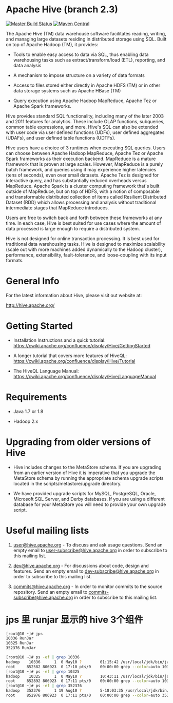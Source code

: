 Apache Hive (branch 2.3)
================
[![Master Build Status](https://travis-ci.org/apache/hive.svg?branch=master)](https://travis-ci.org/apache/hive/branches)
[![Maven Central](https://maven-badges.herokuapp.com/maven-central/org.apache.hive/hive/badge.svg)](http://search.maven.org/#search%7Cga%7C1%7Cg%3A%22org.apache.hive%22)

The Apache Hive (TM) data warehouse software facilitates reading,
writing, and managing large datasets residing in distributed storage
using SQL. Built on top of Apache Hadoop (TM), it provides:

* Tools to enable easy access to data via SQL, thus enabling data
  warehousing tasks such as extract/transform/load (ETL), reporting,
  and data analysis

* A mechanism to impose structure on a variety of data formats

* Access to files stored either directly in Apache HDFS (TM) or in other
  data storage systems such as Apache HBase (TM)

* Query execution using Apache Hadoop MapReduce, Apache Tez
  or Apache Spark frameworks.

Hive provides standard SQL functionality, including many of the later
2003 and 2011 features for analytics.  These include OLAP functions,
subqueries, common table expressions, and more.  Hive's SQL can also be
extended with user code via user defined functions (UDFs), user defined
aggregates (UDAFs), and user defined table functions (UDTFs).

Hive users have a choice of 3 runtimes when executing SQL queries.
Users can choose between Apache Hadoop MapReduce, Apache Tez or
Apache Spark frameworks as their execution backend. MapReduce is a
mature framework that is proven at large scales. However, MapReduce
is a purely batch framework, and queries using it may experience
higher latencies (tens of seconds), even over small datasets. Apache
Tez is designed for interactive query, and has substantially reduced
overheads versus MapReduce. Apache Spark is a cluster computing
framework that's built outside of MapReduce, but on top of HDFS,
with a notion of composable and transformable distributed collection
of items called Resilient Distributed Dataset (RDD) which allows
processing and analysis without traditional intermediate stages that
MapReduce introduces.

Users are free to switch back and forth between these frameworks
at any time. In each case, Hive is best suited for use cases
where the amount of data processed is large enough to require a
distributed system.

Hive is not designed for online transaction processing. It is best used
for traditional data warehousing tasks.  Hive is designed to maximize
scalability (scale out with more machines added dynamically to the Hadoop
cluster), performance, extensibility, fault-tolerance, and
loose-coupling with its input formats.


General Info
============

For the latest information about Hive, please visit out website at:

  http://hive.apache.org/


Getting Started
===============

- Installation Instructions and a quick tutorial:
  https://cwiki.apache.org/confluence/display/Hive/GettingStarted

- A longer tutorial that covers more features of HiveQL:
  https://cwiki.apache.org/confluence/display/Hive/Tutorial

- The HiveQL Language Manual:
  https://cwiki.apache.org/confluence/display/Hive/LanguageManual


Requirements
============

- Java 1.7 or 1.8

- Hadoop 2.x


Upgrading from older versions of Hive
=====================================

- Hive includes changes to the MetaStore schema. If
  you are upgrading from an earlier version of Hive it is imperative
  that you upgrade the MetaStore schema by running the appropriate
  schema upgrade scripts located in the scripts/metastore/upgrade
  directory.

- We have provided upgrade scripts for MySQL, PostgreSQL, Oracle,
  Microsoft SQL Server, and Derby databases. If you are using a
  different database for your MetaStore you will need to provide
  your own upgrade script.

Useful mailing lists
====================

1. user@hive.apache.org - To discuss and ask usage questions. Send an
   empty email to user-subscribe@hive.apache.org in order to subscribe
   to this mailing list.

2. dev@hive.apache.org - For discussions about code, design and features.
   Send an empty email to dev-subscribe@hive.apache.org in order to
   subscribe to this mailing list.

3. commits@hive.apache.org - In order to monitor commits to the source
   repository. Send an empty email to commits-subscribe@hive.apache.org
   in order to subscribe to this mailing list.




jps 里 runjar 显示的 hive 3个组件
=========
```bash
[root@10 ~]# jps
10336 RunJar
10325 RunJar
352376 RunJar

[root@10 ~]# ps -ef | grep 10336
hadoop    10336      1  0 May10 ?        01:15:42 /usr/local/jdk/bin/java -Xmx4096m -Dlog4j2.formatMsgNoLookups=true -Dlog4j.formatMsgNoLookups=true -Dwebhcat.log.dir=/data/emr/hive/logs -Dlog4j.configurationFile=file:///usr/local/service/hive/hcatalog/sbin/../etc/webhcat/webhcat-log4j2.properties -Djava.net.preferIPv4Stack=true -Dhadoop.log.dir=/data/emr/hdfs/logs -Dhadoop.log.file=hadoop-hadoop.log -Dhadoop.home.dir=/usr/local/service/hadoop -Dhadoop.id.str=hadoop -Dhadoop.root.logger=WARN,DRFA -Djava.library.path=/usr/local/service/hadoop/lib/native -Dhadoop.policy.file=hadoop-policy.xml -Djava.net.preferIPv4Stack=true -Xmx4096m -Xms1024m -Dhadoop.security.logger=WARN,DRFA,console org.apache.hadoop.util.RunJar /usr/local/service/hive/hcatalog/sbin/../share/webhcat/svr/lib/hive-webhcat-2.3.9.jar org.apache.hive.hcatalog.templeton.Main
root     852582 806923  0 17:10 pts/0    00:00:00 grep --color=auto 10336
[root@10 ~]# ps -ef | grep 10325
hadoop    10325      1  0 May10 ?        10:43:11 /usr/local/jdk/bin/java -Xmx4096m -Dlog4j.configurationFile=file:///usr/local/service/hive/conf/hive-metastore-log4j2.properties -server -Djava.net.preferIPv4Stack=true -Dhadoop.log.dir=/data/emr/hdfs/logs -Dhadoop.log.file=hadoop-hadoop.log -Dhadoop.home.dir=/usr/local/service/hadoop -Dhadoop.id.str=hadoop -Dhadoop.root.logger=WARN,DRFA -Djava.library.path=/usr/local/service/hadoop/lib/native -Dhadoop.policy.file=hadoop-policy.xml -Djava.net.preferIPv4Stack=true -Xmx4096m -Xms1024m -Dproc_metastore -Xmx4096m -Dcom.sun.management.jmxremote -Dcom.sun.management.jmxremote.port=7017 -Dcom.sun.management.jmxremote.ssl=false -Dcom.sun.management.jmxremote.authenticate=false -verbose:gc -XX:+PrintGCTimeStamps -XX:+PrintGCDateStamps -XX:+PrintGCDetails -XX:+UseGCLogFileRotation -XX:NumberOfGCLogFiles=5 -XX:GCLogFileSize=50M -Xloggc:/data/emr/hive/logs/gc_hive_metastore.log -Xms8g -Xmx16g -XX:+UseG1GC -XX:MaxGCPauseMillis=200 -XX:GCPauseIntervalMillis=600 -XX:G1HeapRegionSize=8M -verbose:gc -XX:+PrintGCTimeStamps -XX:+PrintGCDateStamps -XX:+PrintGCDetails -Xloggc:/data/emr/hive/logs/hiveserver2gc.log -XX:-UseGCLogFileRotation -XX:NumberOfGCLogFiles=10 -XX:GCLogFileSize=32M -XX:MaxDirectMemorySize=1g -XX:CompressedClassSpaceSize=256m -XX:+UseCompressedClassPointers -XX:+UseCompressedOops -Dlog4j2.formatMsgNoLookups=true -Dlog4j.formatMsgNoLookups=true -Djava.util.logging.config.file=/usr/local/service/hive/conf/parquet-logging.properties -Dhadoop.security.logger=WARN,DRFA,console org.apache.hadoop.util.RunJar /usr/local/service/hive/lib/hive-metastore-2.3.9.jar org.apache.hadoop.hive.metastore.HiveMetaStore
root     852892 806923  0 17:11 pts/0    00:00:00 grep --color=auto 10325
[root@10 ~]# ps -ef | grep 352376
hadoop   352376      1 19 Aug10 ?        5-18:03:35 /usr/local/jdk/bin/java -Xmx4096m -Djava.net.preferIPv4Stack=true -Dhadoop.log.dir=/data/emr/hdfs/logs -Dhadoop.log.file=hadoop-hadoop.log -Dhadoop.home.dir=/usr/local/service/hadoop -Dhadoop.id.str=hadoop -Dhadoop.root.logger=WARN,DRFA -Djava.library.path=/usr/local/service/hadoop/lib/native -Dhadoop.policy.file=hadoop-policy.xml -Djava.net.preferIPv4Stack=true -Xmx4096m -Xms1024m -Dproc_hiveserver2 -Xmx4096m -verbose:gc -XX:+PrintGCTimeStamps -XX:+PrintGCDateStamps -XX:+PrintGCDetails -XX:+UseGCLogFileRotation -XX:NumberOfGCLogFiles=5 -XX:GCLogFileSize=50M -Xloggc:/data/emr/hive/logs/gc_hive_hiveserver2.log -Xms32g -Xmx32g -XX:+UseG1GC -XX:MaxGCPauseMillis=500 -XX:G1HeapRegionSize=16M -XX:+UnlockExperimentalVMOptions -XX:G1OldCSetRegionThresholdPercent=20 -verbose:gc -XX:+PrintGCTimeStamps -XX:+PrintGCDateStamps -XX:+PrintGCDetails -Xloggc:/data/emr/hive/logs/hiveserver2gc.log -XX:-UseGCLogFileRotation -XX:NumberOfGCLogFiles=10 -XX:GCLogFileSize=32M -XX:MaxDirectMemorySize=1g -XX:CompressedClassSpaceSize=256m -XX:+UseCompressedClassPointers -XX:+UseCompressedOops -Dlog4j2.formatMsgNoLookups=true -Dlog4j.formatMsgNoLookups=true -Djava.util.logging.config.file=/usr/local/service/hive/conf/parquet-logging.properties -Dhadoop.security.logger=WARN,DRFA,console org.apache.hadoop.util.RunJar /usr/local/service/hive/lib/hive-service-2.3.9.jar org.apache.hive.service.server.HiveServer2 --hiveconf hive.aux.jars.path=file:///usr/local/service/hive/auxlib/alluxio-2.8.0-client.jar,file:///usr/local/service/hive/auxlib/hive-hbase-handler-2.3.9.jar,file:///usr/local/service/hive/auxlib/hive-hcatalog-core-2.3.9.jar,file:///usr/local/service/hive/auxlib/hudi-hadoop-mr-bundle-0.11.0.jar,file:///usr/local/service/hive/auxlib/json-serde-1.3.8.jar,file:///usr/local/service/hive/auxlib/libfb303-0.9.3.jar
root     852976 806923  0 17:11 pts/0    00:00:00 grep --color=auto 352376
```